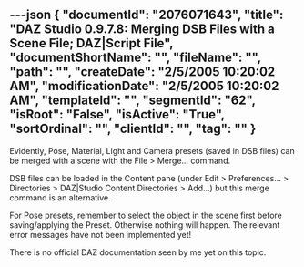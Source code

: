 ---json
{
  "documentId": "2076071643",
  "title": "DAZ Studio 0.9.7.8: Merging DSB Files with a Scene File; DAZ|Script File",
  "documentShortName": "",
  "fileName": "",
  "path": "",
  "createDate": "2/5/2005 10:20:02 AM",
  "modificationDate": "2/5/2005 10:20:02 AM",
  "templateId": "",
  "segmentId": "62",
  "isRoot": "False",
  "isActive": "True",
  "sortOrdinal": "",
  "clientId": "",
  "tag": ""
}
---

Evidently, Pose, Material, Light and Camera presets (saved in DSB files) can be merged with a scene with the File &gt; Merge... command.

DSB files can be loaded in the Content pane (under Edit &gt; Preferences... &gt; Directories &gt; DAZ|Studio Content Directories &gt; Add...) but this merge command is an alternative.

For Pose presets, remember to select the object in the scene first before saving/applying the Preset. Otherwise nothing will happen. The relevant error messages have not been implemented yet!

There is no official DAZ documentation seen by me yet on this topic.
